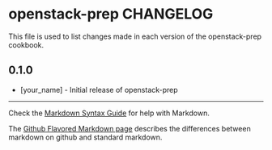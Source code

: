 # openstack-prep CHANGELOG

This file is used to list changes made in each version of the openstack-prep cookbook.

## 0.1.0
- [your_name] - Initial release of openstack-prep

- - -
Check the [Markdown Syntax Guide](http://daringfireball.net/projects/markdown/syntax) for help with Markdown.

The [Github Flavored Markdown page](http://github.github.com/github-flavored-markdown/) describes the differences between markdown on github and standard markdown.
